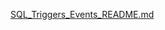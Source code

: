 [SQL_Triggers_Events_README.md](https://github.com/user-attachments/files/17701165/SQL_Triggers_Events_README.md)
